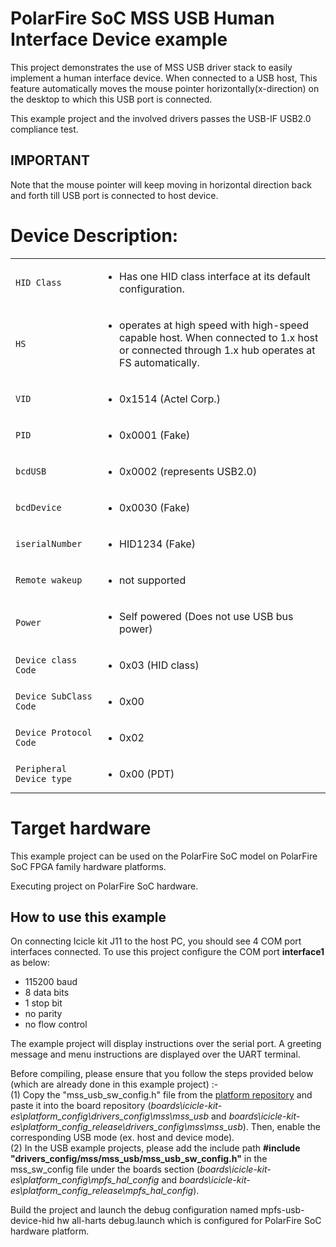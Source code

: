 # PolarFire SoC MSS USB Human Interface Device example 

This project demonstrates the use of MSS USB driver stack to easily implement a 
human interface device. When connected to a USB host, This feature automatically 
moves the mouse pointer horizontally(x-direction) on the desktop to which this 
USB port is connected.

This example project and the involved drivers passes the USB-IF USB2.0 
compliance test.

## IMPORTANT
Note that the mouse pointer will keep moving in horizontal direction back and 
forth till USB port is connected to host device.

# Device Description:



|                            |                                      |
| :------------------------- | :----------------------------------- |
| `HID Class`                | <ul><li> Has one HID class interface at its default      configuration. </li> |
| `HS`                       | <ul><li> operates at high speed with high-speed capable host. When connected to 1.x host or connected through 1.x hub operates at FS automatically. </li> |
| `VID`                      | <ul><li> 0x1514 (Actel Corp.)                          </li> |
| `PID`                      | <ul><li> 0x0001 (Fake)                                 </li> |
| `bcdUSB`                   | <ul><li> 0x0002 (represents USB2.0)                    </li> |
| `bcdDevice`                | <ul><li> 0x0030 (Fake)                                 </li> |
| `iserialNumber`            | <ul><li> HID1234 (Fake)                                </li> |
| `Remote wakeup`            | <ul><li> not supported                                 </li> |
| `Power`                    | <ul><li> Self powered (Does not use USB bus power)     </li> |
| `Device class Code`        | <ul><li> 0x03 (HID class)                              </li> |
| `Device SubClass Code`     | <ul><li> 0x00                                          </li> |
| `Device Protocol Code`     | <ul><li> 0x02                                          </li> |
| `Peripheral Device type`   | <ul><li> 0x00 (PDT)                                    </li> |


# Target hardware

This example project can be used on the PolarFire SoC model on PolarFire SoC 
FPGA family hardware platforms.

Executing project on PolarFire SoC hardware.

## How to use this example
On connecting Icicle kit J11 to the host PC, you should see 4 COM port 
interfaces connected. To use this project configure the COM port **interface1** 
as below:
 - 115200 baud
 - 8 data bits
 - 1 stop bit
 - no parity
 - no flow control

The example project will display instructions over the serial port. A greeting
message and menu instructions are displayed over the UART terminal.

Before compiling, please ensure that you follow the steps provided below (which 
are already done in this example project) :-  
(1) Copy the "mss_usb_sw_config.h" file from the [platform repository](https://github.com/polarfire-soc/platform/tree/main/platform_config_reference/drivers_config/mss/mss_usb) 
and paste it into the board repository 
(*boards\icicle-kit-es\platform_config\drivers_config\mss\mss_usb* and 
*boards\icicle-kit-es\platform_config_release\drivers_config\mss\mss_usb*). 
Then, enable the corresponding USB mode (ex. host and device mode).  
(2) In the USB example projects, please add the include path 
**#include "drivers_config/mss/mss_usb/mss_usb_sw_config.h"** in the 
mss_sw_config file under the boards section (*boards\icicle-kit-es\platform_config\mpfs_hal_config* and *boards\icicle-kit-es\platform_config_release\mpfs_hal_config*).

Build the project and launch the debug configuration named mpfs-usb-device-hid
hw all-harts debug.launch which is configured for PolarFire SoC hardware 
platform.

